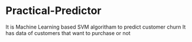 # Practical-Predictor
It is Machine Learning based SVM algoritham to predict customer churn
It has data of customers that want to purchase or not
